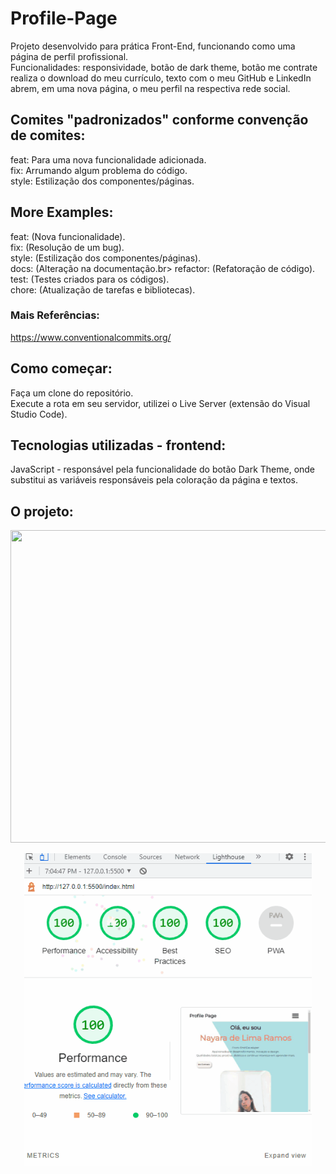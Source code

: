 # Profile-Page
Projeto desenvolvido para prática Front-End, funcionando como uma página de perfil profissional.<br>
Funcionalidades: responsividade, botão de dark theme, botão me contrate realiza o download do meu currículo, texto com o meu GitHub e LinkedIn abrem, em uma nova página, o meu perfil na respectiva rede social.

## Comites "padronizados" conforme convenção de comites:
feat: Para uma nova funcionalidade adicionada.<br>
fix: Arrumando algum problema do código.<br>
style: Estilização dos componentes/páginas.<br>

## More Examples:
feat: (Nova funcionalidade).<br>
fix: (Resolução de um bug).<br>
style: (Estilização dos componentes/páginas).<br>
docs: (Alteração na documentação.br>
refactor: (Refatoração de código).<br>
test: (Testes criados para os códigos).<br>
chore: (Atualização de tarefas e bibliotecas).<br>

### Mais Referências:
https://www.conventionalcommits.org/

## Como começar:
Faça um clone do repositório.<br>
Execute a rota em seu servidor, utilizei o Live Server (extensão do Visual Studio Code).

## Tecnologias utilizadas - frontend:
JavaScript - responsável pela funcionalidade do botão Dark Theme, onde substitui as variáveis responsáveis pela coloração da página e textos.

## O projeto:
<p align="center">
  <img width="680" height="500" src="/gifs/profile-page.gif">
</p>

<p align="center">
  <img width="460" height="500" src="/gifs/profile-page-lighthouse.gif">
</p>
